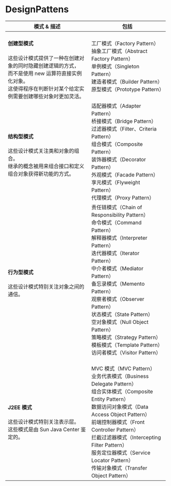 # DesignPattens

|模式 & 描述|包括|
| ---  | --- |
|<h4>创建型模式</h4>这些设计模式提供了一种在创建对象的同时隐藏创建逻辑的方式，<br>而不是使用 new 运算符直接实例化对象。<br>这使得程序在判断针对某个给定实例需要创建哪些对象时更加灵活。|工厂模式（Factory Pattern）<br>抽象工厂模式（Abstract Factory Pattern）<br>单例模式（Singleton Pattern）<br>建造者模式（Builder Pattern）<br>原型模式（Prototype Pattern）|
|<h4>结构型模式</h4>这些设计模式关注类和对象的组合。<br>继承的概念被用来组合接口和定义组合对象获得新功能的方式。|适配器模式（Adapter Pattern）<br>桥接模式（Bridge Pattern）<br>过滤器模式（Filter、Criteria Pattern）<br>组合模式（Composite Pattern）<br>装饰器模式（Decorator Pattern）<br>外观模式（Facade Pattern）<br>享元模式（Flyweight Pattern）<br>代理模式（Proxy Pattern）|
|<h4>行为型模式</h4>这些设计模式特别关注对象之间的通信。|责任链模式（Chain of Responsibility Pattern）<br>命令模式（Command Pattern）<br>解释器模式（Interpreter Pattern）<br>迭代器模式（Iterator Pattern）<br>中介者模式（Mediator Pattern）<br>备忘录模式（Memento Pattern）<br>观察者模式（Observer Pattern）<br>状态模式（State Pattern）<br>空对象模式（Null Object Pattern）<br>策略模式（Strategy Pattern）<br>模板模式（Template Pattern）<br>访问者模式（Visitor Pattern）|
|<h4>J2EE 模式</h4>这些设计模式特别关注表示层。<br>这些模式是由 Sun Java Center 鉴定的。|<br>MVC 模式（MVC Pattern）<br>业务代表模式（Business Delegate Pattern）<br>组合实体模式（Composite Entity Pattern）<br>数据访问对象模式（Data Access Object Pattern）<br>前端控制器模式（Front Controller Pattern）<br>拦截过滤器模式（Intercepting Filter Pattern）<br>服务定位器模式（Service Locator Pattern）<br>传输对象模式（Transfer Object Pattern）|
